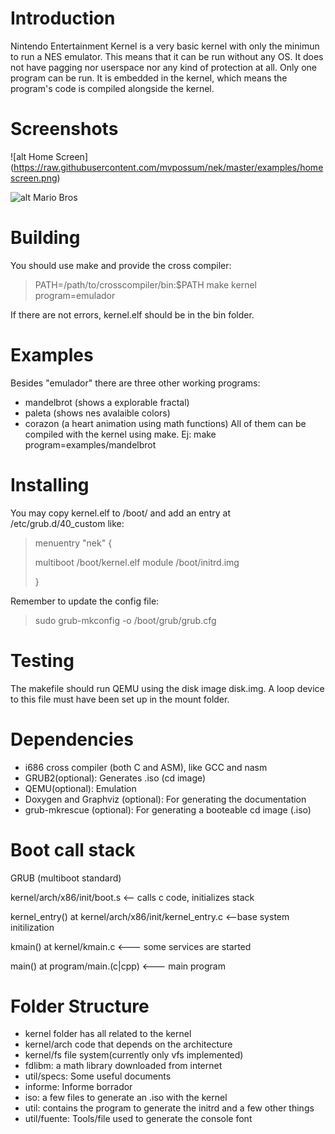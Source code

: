 Introduction
================
Nintendo Entertainment Kernel is a very basic kernel with only the minimun
to run a NES emulator. This means that it can be run without any OS. It does not have pagging nor userspace nor any kind of protection at all. Only one program can be run. It is embedded in the kernel, which means the program's code is compiled alongside the kernel.

Screenshots
================
![alt Home Screen] (https://raw.githubusercontent.com/mvpossum/nek/master/examples/homescreen.png)

![alt Mario Bros](https://raw.githubusercontent.com/mvpossum/nek/master/examples/samplegame.png)

Building
================
You should use make and provide the cross compiler:
> PATH=/path/to/crosscompiler/bin:$PATH make kernel program=emulador

If there are not errors, kernel.elf should be in the bin folder.

Examples
================
Besides "emulador" there are three other working programs:
- mandelbrot (shows a explorable fractal)
- paleta (shows nes avalaible colors)
- corazon (a heart animation using math functions)
All of them can be compiled with the kernel using make.
Ej: make program=examples/mandelbrot

Installing
================
You may copy kernel.elf to /boot/ and add an entry at /etc/grub.d/40_custom like:
> menuentry "nek" {
>
>	multiboot /boot/kernel.elf
>	module /boot/initrd.img
>
>}

Remember to update the config file:
> sudo grub-mkconfig -o /boot/grub/grub.cfg

Testing
================
The makefile should run QEMU using the disk image disk.img. A loop device to this file must have been set up in the mount folder.


Dependencies
================
- i686 cross compiler (both C and ASM), like GCC and nasm
- GRUB2(optional): Generates .iso (cd image)
- QEMU(optional): Emulation
- Doxygen and Graphviz (optional): For generating the documentation
- grub-mkrescue (optional): For generating a booteable cd image (.iso)


Boot call stack
================
GRUB (multiboot standard)

kernel/arch/x86/init/boot.s	<-- calls c code, initializes stack

kernel_entry() at kernel/arch/x86/init/kernel_entry.c <--base system initilization

kmain() at kernel/kmain.c	<--- some services are started

main() at program/main.(c|cpp)	<--- main program



Folder Structure
================
- kernel folder has all related to the kernel
- kernel/arch code that depends on the architecture
- kernel/fs file system(currently only vfs implemented)
- fdlibm: a math library downloaded from internet
- util/specs: Some useful documents
- informe: Informe borrador
- iso: a few files to generate an .iso with the kernel
- util: contains the program to generate the initrd and a few other things
- util/fuente: Tools/file used to generate the console font
